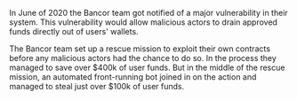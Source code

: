 In June of 2020 the Bancor team got notified of a major vulnerability in their system. This vulnerability would allow malicious actors to drain approved funds directly out of users' wallets.

The Bancor team set up a rescue mission to exploit their own contracts before any malicious actors had the chance to do so. In the process they managed to save over $400k of user funds. But in the middle of the rescue mission, an automated front-running bot joined in on the action and managed to steal just over $100k of user funds.
